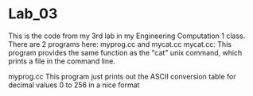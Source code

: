 # Lab_03

This is the code from my 3rd lab in my Engineering Computation 1 class. There are 2 programs here: myprog.cc and mycat.cc
mycat.cc:
This program provides the same function as the "cat" unix command, which prints a file in the command line.

myprog.cc
This program just prints out the ASCII conversion table for decimal values 0 to 256 in a nice format
